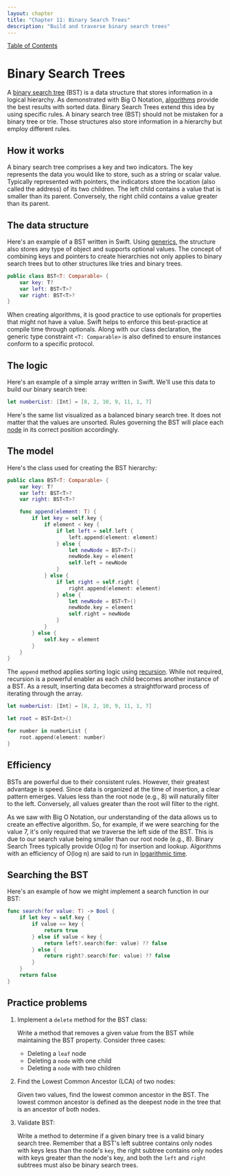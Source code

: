 ```yaml
---
layout: chapter
title: "Chapter 11: Binary Search Trees"
description: "Build and traverse binary search trees"
---
```


<div class="top-nav">
  <a href="index">Table of Contents</a>
</div>

# Binary Search Trees

A [binary search tree](glossary#binary-search-tree-bst) (BST) is a data structure that stores information in a logical hierarchy. As demonstrated with Big O Notation, [algorithms](glossary#algorithm) provide the best results with sorted data. Binary Search Trees extend this idea by using specific rules. A binary search tree (BST) should not be mistaken for a binary tree or trie. Those structures also store information in a hierarchy but employ different rules.

## How it works

A binary search tree comprises a key and two indicators. The key represents the data you would like to store, such as a string or scalar value. Typically represented with pointers, the indicators store the location (also called the address) of its two children. The left child contains a value that is smaller than its parent. Conversely, the right child contains a value greater than its parent.

## The data structure

Here's an example of a BST written in Swift. Using [generics](glossary#generic), the structure also stores any type of object and supports optional values. The concept of combining keys and pointers to create hierarchies not only applies to binary search trees but to other structures like tries and binary trees.

```swift
public class BST<T: Comparable> {
    var key: T?
    var left: BST<T>?
    var right: BST<T>?
}
```

When creating algorithms, it is good practice to use optionals for properties that might not have a value. Swift helps to enforce this best-practice at compile time through optionals. Along with our class declaration, the generic type constraint `<T: Comparable>` is also defined to ensure instances conform to a specific protocol.

## The logic

Here's an example of a simple array written in Swift. We'll use this data to build our binary search tree:

```swift
let numberList: [Int] = [8, 2, 10, 9, 11, 1, 7]
```

Here's the same list visualized as a balanced binary search tree. It does not matter that the values are unsorted. Rules governing the BST will place each [node](glossary#node) in its correct position accordingly.

## The model

Here's the class used for creating the BST hierarchy:

```swift
public class BST<T: Comparable> {
    var key: T?
    var left: BST<T>?
    var right: BST<T>?

    func append(element: T) {
        if let key = self.key {
            if element < key {
                if let left = self.left {
                    left.append(element: element)
                } else {
                    let newNode = BST<T>()
                    newNode.key = element
                    self.left = newNode
                }
            } else {
                if let right = self.right {
                    right.append(element: element)
                } else {
                    let newNode = BST<T>()
                    newNode.key = element
                    self.right = newNode
                }
            }
        } else {
            self.key = element
        }
    }
}
```

The `append` method applies sorting logic using [recursion](glossary#recursion). While not required, recursion is a powerful enabler as each child becomes another instance of a BST. As a result, inserting data becomes a straightforward process of iterating through the array.

```swift
let numberList: [Int] = [8, 2, 10, 9, 11, 1, 7]

let root = BST<Int>()

for number in numberList {
    root.append(element: number)
}
```

## Efficiency

BSTs are powerful due to their consistent rules. However, their greatest advantage is speed. Since data is organized at the time of insertion, a clear pattern emerges. Values less than the root node (e.g., 8) will naturally filter to the left. Conversely, all values greater than the root will filter to the right.

As we saw with Big O Notation, our understanding of the data allows us to create an effective algorithm. So, for example, if we were searching for the value 7, it's only required that we traverse the left side of the BST. This is due to our search value being smaller than our root node (e.g., 8). Binary Search Trees typically provide O(log n) for insertion and lookup. Algorithms with an efficiency of O(log n) are said to run in [logarithmic time](glossary#logarithmic-time-o-log-n).

## Searching the BST

Here's an example of how we might implement a search function in our BST:

```swift
func search(for value: T) -> Bool {
    if let key = self.key {
        if value == key {
            return true
        } else if value < key {
            return left?.search(for: value) ?? false
        } else {
            return right?.search(for: value) ?? false
        }
    }
    return false
}
```

## Practice problems

1. Implement a `delete` method for the BST class:

   Write a method that removes a given value from the BST while maintaining the BST property. Consider three cases:
   - Deleting a `leaf` node
   - Deleting a `node` with one child
   - Deleting a `node` with two children

2. Find the Lowest Common Ancestor (LCA) of two nodes:

   Given two values, find the lowest common ancestor in the BST. The lowest common ancestor is defined as the deepest node in the tree that is an ancestor of both nodes.

3. Validate BST:

   Write a method to determine if a given binary tree is a valid binary search tree. Remember that a BST's left subtree contains only nodes with keys less than the node's `key`, the right subtree contains only nodes with keys greater than the node's key, and both the `left` and `right` subtrees must also be binary search trees.
